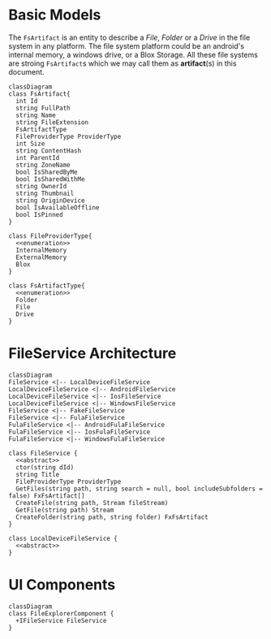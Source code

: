 # Basic Models
The `FsArtifact` is an entity to describe a *File*, *Folder* or a *Drive* in the file system in any platform. The file system platform could be an android's internal memory, a windows drive, or a Blox Storage. All these file systems are stroing `FsArtifact`s which we may call them as **artifact**(s) in this document.
```mermaid
classDiagram
class FsArtifact{
  int Id
  string FullPath
  string Name
  string FileExtension
  FsArtifactType
  FileProviderType ProviderType
  int Size
  string ContentHash
  int ParentId
  string ZoneName
  bool IsSharedByMe
  bool IsSharedWithMe
  string OwnerId
  string Thumbnail
  string OriginDevice
  bool IsAvailableOffline
  bool IsPinned
}

class FileProviderType{
  <<enumeration>>
  InternalMemory
  ExternalMemory
  Blox
}

class FsArtifactType{
  <<enumeration>>
  Folder
  File
  Drive
}
```

# FileService Architecture
```mermaid
classDiagram
FileService <|-- LocalDeviceFileService
LocalDeviceFileService <|-- AndroidFileService
LocalDeviceFileService <|-- IosFileService
LocalDeviceFileService <|-- WindowsFileService
FileService <|-- FakeFileService
FileService <|-- FulaFileService
FulaFileService <|-- AndroidFulaFileService
FulaFileService <|-- IosFulaFileService
FulaFileService <|-- WindowsFulaFileService

class FileService {
  <<abstract>>
  ctor(string dId)
  string Title
  FileProviderType ProviderType
  GetFiles(string path, string search = null, bool includeSubfolders = false) FxFsArtifact[]
  CreateFile(string path, Stream fileStream)
  GetFile(string path) Stream
  CreateFolder(string path, string folder) FxFsArtifact
}

class LocalDeviceFileService {
  <<abstract>>
}
```

# UI Components


```mermaid
classDiagram
class FileExplorerComponent {
  +IFileService FileService
}
```

